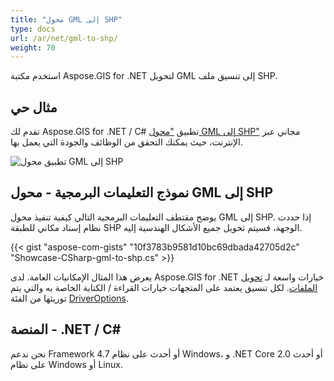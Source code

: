 ```yaml
---
title: "محول GML إلى SHP"
type: docs
url: /ar/net/gml-to-shp/
weight: 70
---
```


استخدم مكتبة Aspose.GIS for .NET لتحويل GML إلى تنسيق ملف SHP.

## **مثال حي**

تقدم لك Aspose.GIS for .NET / C# تطبيق ["محول GML إلى SHP"](https://products.aspose.app/gis/conversion/gml-to-shp) مجاني عبر الإنترنت، حيث يمكنك التحقق من الوظائف والجودة التي يعمل بها.

![تطبيق محول GML إلى SHP](conversion.png)

## **نموذج التعليمات البرمجية - محول GML إلى SHP**

يوضح مقتطف التعليمات البرمجية التالي كيفية تنفيذ محول GML إلى SHP. إذا حددت نظام إسناد مكاني للطبقة SHP الوجهة، فسيتم تحويل جميع الأشكال الهندسية إليه. 

{{< gist "aspose-com-gists" "10f3783b9581d10bc69dbada42705d2c" "Showcase-CSharp-gml-to-shp.cs" >}}

يعرض هذا المثال الإمكانيات العامة. لدى Aspose.GIS for .NET خيارات واسعة لـ [تحويل الملفات](https://docs.aspose.com/gis/net/vector-layers/). لكل تنسيق يعتمد على المتجهات خيارات القراءة / الكتابة الخاصة به والتي يتم توريثها من الفئة [DriverOptions](https://reference.aspose.com/gis/net/aspose.gis/driveroptions).

## **المنصة - .NET / C#**

نحن ندعم Framework 4.7 أو أحدث على نظام Windows، و .NET Core 2.0 أو أحدث على نظام Windows أو Linux.
